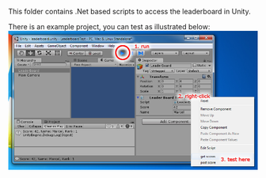 This folder contains .Net based scripts to access the leaderboard in Unity.

There is an example project, you can test as illustrated below:
<img src="unity-leaderboard-interface-usage.png">